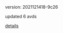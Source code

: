 version: 2021121418-9c26

updated 6 avds

[details](https://github.com/0x74f917491bfa7ebfa379/ali_avd_db/blob/master/change_log/2021/12/14/18/9c26.txt)